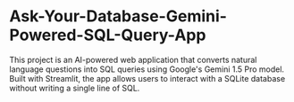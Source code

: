 # Ask-Your-Database-Gemini-Powered-SQL-Query-App
This project is an AI-powered web application that converts natural language questions into SQL queries using Google's Gemini 1.5 Pro model. Built with Streamlit, the app allows users to interact with a SQLite database without writing a single line of SQL.
